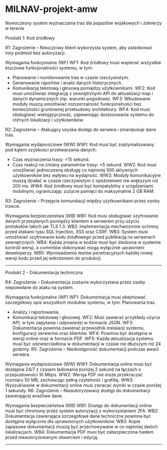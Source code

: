 # MILNAV-projekt-amw
Nowoczesny system wyznaczania tras dla pojazdów wojskowych i żołnierzy w terenie

Produkt 1: Kod źródłowy

R1: Zagrożenie – Nieuczciwy klient wykorzysta system, aby zatankować inny podmiot bez autoryzacji.

Wymagania funkcjonalne (WF)
WF1: Kod źródłowy musi wspierać wszystkie kluczowe funkcjonalności systemu, w tym:
- Planowanie i monitorowanie tras w czasie rzeczywistym.
- Generowanie raportów i analiz danych historycznych.
- Komunikację tekstową i głosową pomiędzy użytkownikami.
WF2: Kod musi umożliwiać integrację z zewnętrznymi API do aktualizacji map i danych dynamicznych (np. warunki pogodowe).
WF3: Wbudowane moduły muszą umożliwiać rozszerzalność funkcjonalności bez konieczności gruntownej przebudowy architektury.
WF4: Kod musi obsługiwać wielojęzyczność, zapewniając dostosowanie systemu do różnych lokalizacji i użytkowników.

R2: Zagrożenie – Atakujący uzyska dostęp do serwera i zmanipuluje dane tras.

Wymagania wydajnościowe (WW)
WW1: Kod musi być zoptymalizowany pod kątem szybkości przetwarzania danych:
- Czas wyznaczenia trasy: <15 sekund.
- Czas reakcji na zmiany parametrów trasy: <5 sekund.
WW2: Kod musi umożliwiać jednoczesną obsługę co najmniej 500 aktywnych użytkowników bez wpływu na wydajność.
WW3: Moduły komunikacyjne muszą działać w czasie rzeczywistym z opóźnieniem nie większym niż 200 ms.
WW4: Kod źródłowy musi być kompatybilny z urządzeniami mobilnymi, ograniczając zużycie pamięci do maksymalnie 2 GB RAM.

R3: Zagrożenie – Przejęcie komunikacji między użytkownikami przez osoby trzecie.

Wymagania bezpieczeństwa (WB)
WB1: Kod musi obsługiwać szyfrowanie danych przesyłanych pomiędzy klientem a serwerem przy użyciu protokołów takich jak TLS 1.3.
WB2: Implementacja mechanizmów ochrony przed atakami typu SQL Injection, XSS oraz CSRF.
WB3: System musi umożliwiać szyfrowanie kodu źródłowego przed publikacją na serwerach zewnętrznych.
WB4: Każda zmiana w kodzie musi być śledzona w systemie kontroli wersji, a commitów dokonywać mogą wyłącznie uprawnieni deweloperzy.
WB5: Wprowadzenie testów penetracyjnych każdej nowej wersji kodu przed jej wdrożeniem do produkcji.

---

Produkt 2 - Dokumentacja techniczna

R4: Zagrożenie – Dokumentacja zostanie wykorzystana przez osoby niepowołane do ataku na system.

Wymagania funkcjonalne (WF)
WF1: Dokumentacja musi obejmować szczegółowy opis wszystkich modułów systemu, w tym:
Planowania tras.
- Analizy i raportowania.
- Komunikacji tekstowej i głosowej.
WF2: Musi zawierać przykłady użycia API, w tym zapytania i odpowiedzi w formacie JSON.
WF3: Dokumentacja powinna zawierać przewodnik instalacji systemu, konfiguracji serwerów oraz klientów.
WF4: Powinna być dostępna w wersji online oraz w formacie PDF.
WF5: Każda aktualizacja systemu musi być odzwierciedlona w dokumentacji w czasie nie dłuższym niż 24 godziny.
R5: Zagrożenie – Niedostępność dokumentacji podczas awarii serwera.

Wymagania wydajnościowe (WW)
WW1: Dokumentacja online musi być dostępna 24/7 z czasem ładowania poniżej 2 sekund na łączach o przepustowości 10 Mbps.
WW2: Wersja PDF nie może przekraczać rozmiaru 50 MB, zachowując pełną czytelność i grafikę.
WW3: Wyszukiwanie w dokumentacji online musi zwracać wyniki w czasie poniżej 1 sekundy.
R6: Zagrożenie – Nieautoryzowany dostęp do dokumentacji zawierającej wrażliwe dane.

Wymagania bezpieczeństwa (WB)
WB1: Dostęp do dokumentacji online musi być chroniony przez system autoryzacji z wykorzystaniem 2FA.
WB2: Dokumentacja zawierająca szczegółowe dane techniczne powinna być dostępna wyłącznie dla uprawnionych użytkowników.
WB3: Kopie zapasowe dokumentacji muszą być przechowywane w co najmniej dwóch lokalizacjach.
WB4: Dokumentacja PDF musi być zabezpieczona hasłem przed nieautoryzowanym otwarciem i edycją.

---

